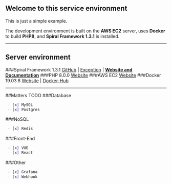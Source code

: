 
## Welcome to this service environment
This is just a simple example.

The development environment is built on the <b>AWS EC2</b> server, uses <b>Docker</b> to build <b>PHP8</b>, and <b>Spiral Framework 1.3.1</b> is installed.

---------

## Server environment

###Spiral Framework 1.3.1
 <a href="https://github.com/spiral/app" target="_blank">GitHub</a>
| <a href="/exception.html" target="_blank">Exception</a>
| <a href="https://spiral.dev/" target="_blank"><b>Website and Documentation</b></a>
###PHP 8.0.0
<a href="https://www.php.net/releases/8.0/en.php/" target="_blank">Website</a>
###AWS EC2
<a href="https://aws.amazon.com/" target="_blank">Website</a>
###Docker 19.03.8
<a href="https://www.docker.com/" target="_blank">Website</a>
| <a href="https://www.docker.com/products/docker-hub" target="_blank">Docker-Hub</a>

---------

##Matters TODO
###Database
```md
 - [x] MySQL
 - [x] Postgres
``` 
###NoSQL
```md
 - [x] Redis
``` 
###Front-End
```md
 - [x] VUE
 - [x] React
``` 
###Other
```md
 - [x] Grafana
 - [x] Webhook
``` 







